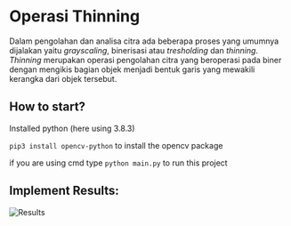 # Operasi Thinning
Dalam pengolahan dan analisa citra ada beberapa proses yang umumnya dijalakan yaitu *grayscaling*, binerisasi atau *tresholding* dan *thinning*. *Thinning* merupakan operasi pengolahan citra yang beroperasi pada biner dengan mengikis bagian objek menjadi bentuk garis yang mewakili kerangka dari objek tersebut.

## How to start?
Installed python (here using 3.8.3)

`pip3 install opencv-python` to install the opencv package

if you are using cmd type `python main.py` to run this project

## Implement Results:
![Results](https://user-images.githubusercontent.com/51199036/94669660-bb952680-033b-11eb-8443-0fbb1961b95f.png)
